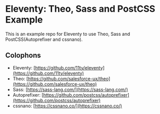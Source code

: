 # Eleventy: Theo, Sass and PostCSS Example

This is an example repo for Eleventy to use Theo, Sass and PostCSS(Autoprefixer and cssnano).

## Colophons

- Eleventy: [https://github.com/11ty/eleventy](https://github.com/11ty/eleventy)
- Theo: [https://github.com/salesforce-ux/theo](https://github.com/salesforce-ux/theo)
- Sass: [https://sass-lang.com/](https://sass-lang.com/)
- Autoprefixer: [https://github.com/postcss/autoprefixer](https://github.com/postcss/autoprefixer)
- cssnano: [https://cssnano.co/](https://cssnano.co/)
